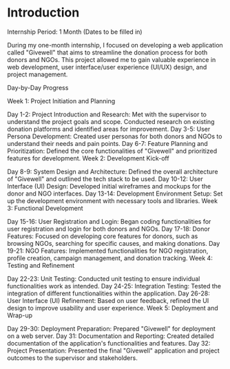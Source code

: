 # Introduction

Internship Period: 1 Month (Dates to be filled in)

During my one-month internship, I focused on developing a web application called "Givewell" that aims to streamline the donation process for both donors and NGOs. This project allowed me to gain valuable experience in web development, user interface/user experience (UI/UX) design, and project management.

Day-by-Day Progress

Week 1: Project Initiation and Planning

Day 1-2: Project Introduction and Research: Met with the supervisor to understand the project goals and scope. Conducted research on existing donation platforms and identified areas for improvement.
Day 3-5: User Persona Development: Created user personas for both donors and NGOs to understand their needs and pain points.
Day 6-7: Feature Planning and Prioritization: Defined the core functionalities of "Givewell" and prioritized features for development.
Week 2: Development Kick-off

Day 8-9: System Design and Architecture: Defined the overall architecture of "Givewell" and outlined the tech stack to be used.
Day 10-12: User Interface (UI) Design: Developed initial wireframes and mockups for the donor and NGO interfaces.
Day 13-14: Development Environment Setup: Set up the development environment with necessary tools and libraries.
Week 3: Functional Development

Day 15-16: User Registration and Login: Began coding functionalities for user registration and login for both donors and NGOs.
Day 17-18: Donor Features: Focused on developing core features for donors, such as browsing NGOs, searching for specific causes, and making donations.
Day 19-21: NGO Features: Implemented functionalities for NGO registration, profile creation, campaign management, and donation tracking.
Week 4: Testing and Refinement

Day 22-23: Unit Testing: Conducted unit testing to ensure individual functionalities work as intended.
Day 24-25: Integration Testing: Tested the integration of different functionalities within the application.
Day 26-28: User Interface (UI) Refinement: Based on user feedback, refined the UI design to improve usability and user experience.
Week 5: Deployment and Wrap-up

Day 29-30: Deployment Preparation: Prepared "Givewell" for deployment on a web server.
Day 31: Documentation and Reporting: Created detailed documentation of the application's functionalities and features.
Day 32: Project Presentation: Presented the final "Givewell" application and project outcomes to the supervisor and stakeholders.
